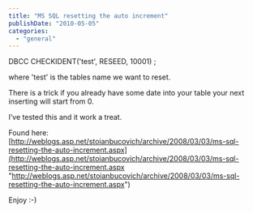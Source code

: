 ```yaml
---
title: "MS SQL resetting the auto increment"
publishDate: "2010-05-05"
categories: 
  - "general"
---
```


DBCC CHECKIDENT('test', RESEED, 10001) ;

where 'test' is the tables name we want to reset.

There is a trick if you already have some date into your table your next inserting will start from 0.

I’ve tested this and it work a treat.

Found here: [http://weblogs.asp.net/stoianbucovich/archive/2008/03/03/ms-sql-resetting-the-auto-increment.aspx](http://weblogs.asp.net/stoianbucovich/archive/2008/03/03/ms-sql-resetting-the-auto-increment.aspx "http://weblogs.asp.net/stoianbucovich/archive/2008/03/03/ms-sql-resetting-the-auto-increment.aspx")

Enjoy :-)
